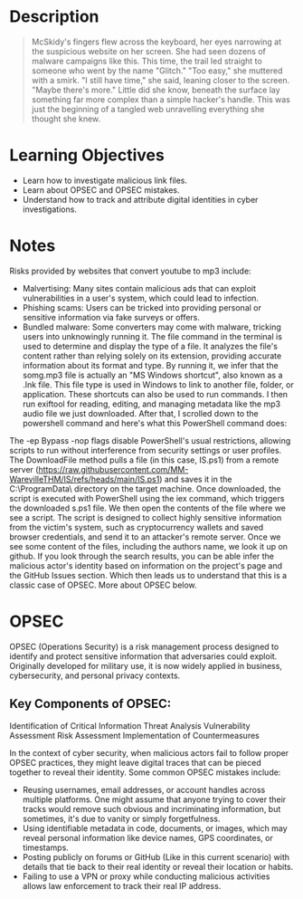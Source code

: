 # Description 
> McSkidy's fingers flew across the keyboard, her eyes narrowing at the suspicious website on her screen. She had seen dozens of malware campaigns like this. This time, the trail led straight to someone who went by the name "Glitch."
 "Too easy," she muttered with a smirk.
 "I still have time," she said, leaning closer to the screen. "Maybe there's more."
 Little did she know, beneath the surface lay something far more complex than a simple hacker's handle. This was just the beginning of a tangled web unravelling everything she thought she knew.

# Learning Objectives
- Learn how to investigate malicious link files.
- Learn about OPSEC and OPSEC mistakes.
- Understand how to track and attribute digital identities in cyber investigations.

# Notes
Risks provided by websites that convert youtube to mp3 include:
- Malvertising: Many sites contain malicious ads that can exploit vulnerabilities in a user's system, which could lead to infection.
- Phishing scams: Users can be tricked into providing personal or sensitive information via fake surveys or offers.
- Bundled malware: Some converters may come with malware, tricking users into unknowingly running it.
The file command in the terminal is used to determine and display the type of a file. It analyzes the file's content rather than relying solely on its extension, providing accurate information about its format and type.
By running it, we infer that the somg.mp3 file is actually an "MS Windows shortcut", also known as a .lnk file. This file type is used in Windows to link to another file, folder, or application. These shortcuts can also be used to run commands.
I then run exiftool for reading, editing, and managing metadata like the mp3 audio file we just downloaded.
After that, I scrolled down to the powershell command and here's what this PowerShell command does:

The -ep Bypass -nop flags disable PowerShell's usual restrictions, allowing scripts to run without interference from security settings or user profiles.
The DownloadFile method pulls a file (in this case, IS.ps1) from a remote server (https://raw.githubusercontent.com/MM-WarevilleTHM/IS/refs/heads/main/IS.ps1) and saves it in the C:\\ProgramData\\ directory on the target machine.
Once downloaded, the script is executed with PowerShell using the iex command, which triggers the downloaded s.ps1 file.
We then open the contents of the file where we see a script. The script is designed to collect highly sensitive information from the victim's system, such as cryptocurrency wallets and saved browser credentials, and send it to an attacker's remote server.
Once we see some content of the files, including the authors name, we look it up on github. If you look through the search results, you can be able infer the malicious actor's identity based on information on the project's page and the GitHub Issues section. Which then leads us to understand that this is a classic case of OPSEC. More about OPSEC below. 

# OPSEC 
OPSEC (Operations Security) is a risk management process designed to identify and protect sensitive information that adversaries could exploit. Originally developed for military use, it is now widely applied in business, cybersecurity, and personal privacy contexts.

## Key Components of OPSEC:
Identification of Critical Information
Threat Analysis
Vulnerability Assessment
Risk Assessment
Implementation of Countermeasures

In the context of cyber security, when malicious actors fail to follow proper OPSEC practices, they might leave digital traces that can be pieced together to reveal their identity. Some common OPSEC mistakes include:
- Reusing usernames, email addresses, or account handles across multiple platforms. One might assume that anyone trying to cover their tracks would remove such obvious and incriminating information, but sometimes, it's due to vanity or simply forgetfulness.
- Using identifiable metadata in code, documents, or images, which may reveal personal information like device names, GPS coordinates, or timestamps.
- Posting publicly on forums or GitHub (Like in this current scenario) with details that tie back to their real identity or reveal their location or habits.
- Failing to use a VPN or proxy while conducting malicious activities allows law enforcement to track their real IP address.


